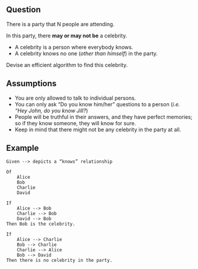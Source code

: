 ## Question

There is a party that N people are attending.

In this party, there **may or may not be** a celebrity.

* A celebrity is a person where everybody knows.
* A celebrity knows no one (*other than himself*) in the party.

Devise an efficient algorithm to find this celebrity.

## Assumptions

* You are only allowed to talk to individual persons.
* You can only ask “Do you know him/her” questions to a person (*i.e. “Hey John,
  do you know Jill?*)
* People will be truthful in their answers, and they have perfect memories; so
  if they know someone, they will know for sure.
* Keep in mind that there might not be any celebrity in the party at all.

## Example

```text
Given --> depicts a “knows” relationship

Of
    Alice
    Bob
    Charlie
    David

If
    Alice --> Bob
    Charlie --> Bob
    David --> Bob
Then Bob is the celebrity.

If
    Alice --> Charlie
    Bob --> Charlie
    Charlie --> Alice
    Bob --> David
Then there is no celebrity in the party.
```

